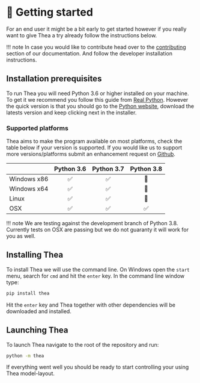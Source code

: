 # 🤔 Getting started

For an end user it might be a bit early to get started however
if you really want to give Thea a try already follow the instructions
below.

!!! note
    In case you would like to contribute head over to the
    [contributing](https://mikevansighem.github.io/thea/contibuting) section
    of our documentation. And follow the developer installation instructions.

## Installation prerequisites

To run Thea you will need Python 3.6 or higher installed on your machine.
To get it we recommend you follow this guide from 
[Real Python](https://realpython.com/installing-python/).
However the quick version is that you should go to 
the [Python website](https://www.python.org/downloads/), download the latests 
version and keep clicking next in the installer.

### Supported platforms

Thea aims to make the program available on most platforms, check the table
below if your version is supported. If you would like us to support more 
versions/platforms submit an enhancement request on 
[Github]((https://github.com/mikevansighem/thea/issues)).

|               | Python 3.6         | Python 3.7          | Python 3.8         |
|:--------------|:------------------:|:-------------------:|:------------------:|
| Windows x86   | :white_check_mark: | :white_check_mark:  | :construction:     |
| Windows x64   | :white_check_mark: | :white_check_mark:  | :construction:     |
| Linux         | :white_check_mark: | :white_check_mark:  | :construction:     |
| OSX           | :white_check_mark: | :white_check_mark:  | :white_check_mark: |

!!! note
    We are testing against the development branch of Python 3.8.
    Currently tests on OSX are passing but we do not guaranty it will 
    work for you as well.

## Installing Thea

To install Thea we will use the command line. On Windows open the `start`
menu, search for `cmd` and hit the `enter` key. In the command line window
type:

```bash
pip install thea
```

Hit the `enter` key and Thea together with other dependencies
will be downloaded and installed.

## Launching Thea

To launch Thea navigate to the root of the repository and run:

```bash
python -m thea
```

If everything went well you should be ready to start controlling your 
using Thea model-layout.

